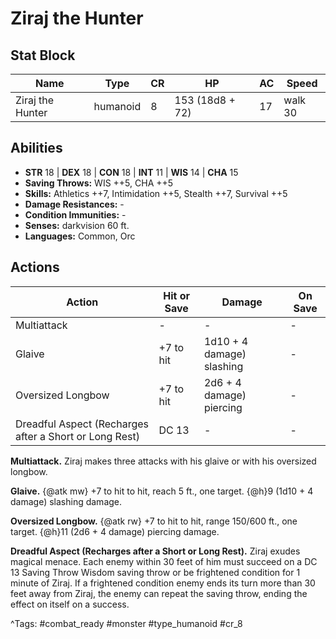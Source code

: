# Ziraj the Hunter

## Stat Block

| Name | Type | CR | HP | AC | Speed |
|------|------|----|----|----|-------|
| Ziraj the Hunter | humanoid | 8 | 153 (18d8 + 72) | 17 | walk 30 |

## Abilities

- **STR** 18 | **DEX** 18 | **CON** 18 | **INT** 11 | **WIS** 14 | **CHA** 15
- **Saving Throws:** WIS ++5, CHA ++5  
- **Skills:** Athletics ++7, Intimidation ++5, Stealth ++7, Survival ++5  
- **Damage Resistances:** -  
- **Condition Immunities:** -  
- **Senses:** darkvision 60 ft.  
- **Languages:** Common, Orc


## Actions

| Action | Hit or Save | Damage | On Save |
|--------|--------------|--------|----------|
| Multiattack | - | - | - |
| Glaive | +7 to hit | 1d10 + 4 damage) slashing | - |
| Oversized Longbow | +7 to hit | 2d6 + 4 damage) piercing | - |
| Dreadful Aspect (Recharges after a Short or Long Rest) | DC 13 | - | - |

**Multiattack.** Ziraj makes three attacks with his glaive or with his oversized longbow.

**Glaive.** {@atk mw} +7 to hit to hit, reach 5 ft., one target. {@h}9 (1d10 + 4 damage) slashing damage.

**Oversized Longbow.** {@atk rw} +7 to hit to hit, range 150/600 ft., one target. {@h}11 (2d6 + 4 damage) piercing damage.

**Dreadful Aspect (Recharges after a Short or Long Rest).** Ziraj exudes magical menace. Each enemy within 30 feet of him must succeed on a DC 13 Saving Throw Wisdom saving throw or be frightened condition for 1 minute of Ziraj. If a frightened condition enemy ends its turn more than 30 feet away from Ziraj, the enemy can repeat the saving throw, ending the effect on itself on a success.


^Tags: #combat_ready #monster #type_humanoid #cr_8